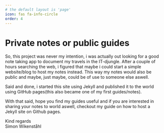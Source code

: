 ```yaml
---
# the default layout is 'page'
icon: fas fa-info-circle
order: 4
---
```


# Private notes or public guides

So, this project was never my intention, i was actually out looking for a good note taking app to document my travels in the IT-djungle. 
After a couple of hours searching the web, i figured that maybe i could start a simple website/blog to host my notes instead. This way my notes would also be public and maybe, just maybe, could be of use to someone else aswell.

Said and done, i started this site using Jekyll and published it to the world using GitHub pages(this also became one of my first guides/notes).

With that said, hope you find my guides useful and if you are interested in sharing your notes to world aswell, checkout my guide on how to host a Jekyll site on Github pages.

Kind regards<br>
Simon Wikenståhl